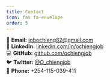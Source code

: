```yaml
---
title: Contact
icon: fas fa-envelope
order: 5
---
```


📧 **Email:** [jobochieng82@gmail.com](mailto:jobochieng82@gmail.com)  
💼 **LinkedIn:** [linkedin.com/in/ochiengjob](https://linkedin.com/in/ochiengjob)  
💻 **GitHub:** [github.com/ochiengjob](https://github.com/ochiengjob)  
🐦 **Twitter:** [@O_chiengjob](https://twitter.com/O_chiengjob)  
📱 **Phone:** +254-115-039-411

